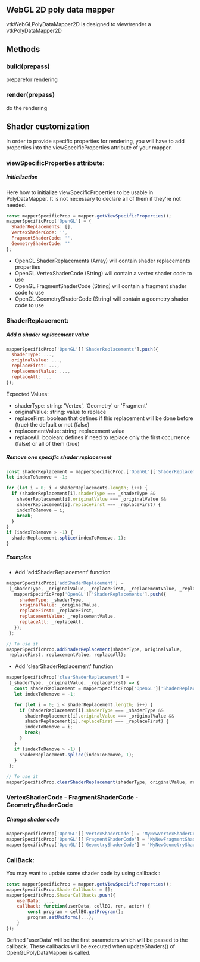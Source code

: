## WebGL 2D poly data mapper
vtkWebGLPolyDataMapper2D is designed to view/render a vtkPolyDataMapper2D

## Methods
### build(prepass)

preparefor rendering

### render(prepass)

do the rendering

## Shader customization

In order to provide specific properties for rendering, you will have to add
properties into the viewSpecificProperties attribute of your mapper.

### viewSpecificProperties attribute:

##### Initialization
Here how to initialize viewSpecificProperties to be usable in PolyDataMapper.
It is not necessary to declare all of them if they're not needed.
```js
const mapperSpecificProp = mapper.getViewSpecificProperties();
mapperSpecificProp['OpenGL'] = {
  ShaderReplacements: [],
  VertexShaderCode: '',
  FragmentShaderCode: '',
  GeometryShaderCode: ''
};
```

- OpenGL.ShaderReplacements (Array) will contain shader replacements properties
- OpenGL.VertexShaderCode (String) will contain a vertex shader code to use
- OpenGL.FragmentShaderCode (String) will contain a fragment shader code to use
- OpenGL.GeometryShaderCode (String) will contain a geometry shader code to use

### ShaderReplacement:
##### Add a shader replacement value

```js
mapperSpecificProp['OpenGL']['ShaderReplacements'].push({
  shaderType: ...,
  originalValue: ...,
  replaceFirst: ...,
  replacementValue: ...,
  replaceAll: ...
});
```

Expected Values:
- shaderType: string:  'Vertex', 'Geometry' or 'Fragment'
- originalValue: string: value to replace
- replaceFirst: boolean that defines if this replacement will be done before (true)
the default or not (false)
- replacementValue: string: replacement value
- replaceAll: boolean: defines if need to replace only the first occurrence (false)
or all of them (true)


##### Remove one specific shader replacement
```js
const shaderReplacement = mapperSpecificProp.['OpenGL']['ShaderReplacements'];
let indexToRemove = -1;

for (let i = 0; i < shaderReplacements.length; i++) {
  if (shaderReplacement[i].shaderType === _shaderType &&
    shaderReplacement[i].originalValue === _originalValue &&
    shaderReplacement[i].replaceFirst === _replaceFirst) {
    indexToRemove = i;
    break;
  }
}
if (indexToRemove > -1) {
  shaderReplacement.splice(indexToRemove, 1);
}
```

##### Examples
- Add 'addShaderReplacement' function
```js
mapperSpecificProp['addShaderReplacement'] =
 (_shaderType, _originalValue, _replaceFirst, _replacementValue, _replaceAll) => {
   mapperSpecificProp['OpenGL']['ShaderReplacements'].push({
     shaderType: _shaderType,
     originalValue: _originalValue,
     replaceFirst: _replaceFirst,
     replacementValue: _replacementValue,
     replaceAll: _replaceAll,
   });
 };

// To use it
mapperSpecificProp.addShaderReplacement(shaderType, originalValue,
 replaceFirst, replacementValue, replaceAll);
```

- Add 'clearShaderReplacement' function
```js
mapperSpecificProp['clearShaderReplacement'] =
 (_shaderType, _originalValue, _replaceFirst) => {
   const shaderReplacement = mapperSpecificProp['OpenGL']['ShaderReplacements'];
   let indexToRemove = -1;

   for (let i = 0; i < shaderReplacement.length; i++) {
     if (shaderReplacement[i].shaderType === _shaderType &&
       shaderReplacement[i].originalValue === _originalValue &&
       shaderReplacement[i].replaceFirst === _replaceFirst) {
       indexToRemove = i;
       break;
     }
   }
   if (indexToRemove > -1) {
     shaderReplacement.splice(indexToRemove, 1);
   }
 };

// To use it
mapperSpecificProp.clearShaderReplacement(shaderType, originalValue, replaceFirst);
```

### VertexShaderCode - FragmentShaderCode - GeometryShaderCode
##### Change shader code
```js
mapperSpecificProp['OpenGL']['VertexShaderCode'] = 'MyNewVertexShaderCode';
mapperSpecificProp['OpenGL']['FragmentShaderCode'] = 'MyNewFragmentShaderCode';
mapperSpecificProp['OpenGL']['GeometryShaderCode'] = 'MyNewGeometryShaderCode';
```

### CallBack:
You may want to update some shader code by using callback :

```js
const mapperSpecificProp = mapper.getViewSpecificProperties();
mapperSpecificProp.ShaderCallbacks = [];
mapperSpecificProp.ShaderCallbacks.push({
	userData: ...,
	callback: function(userData, cellBO, ren, actor) {
		const program = cellBO.getProgram();
		program.setUniformi(...);
	}
});
```

Defined 'userData' will be the first parameters which will be passed to the callback.
These callbacks will be executed when updateShaders() of OpenGLPolyDataMapper is called.

